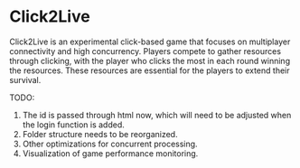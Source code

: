 # Click2Live
Click2Live is an experimental click-based game that focuses on multiplayer connectivity and high concurrency. Players compete to gather resources through clicking, with the player who clicks the most in each round winning the resources. These resources are essential for the players to extend their survival.


TODO:
1. The id is passed through html now, which will need to be adjusted when the login function is added.
2. Folder structure needs to be reorganized. 
3. Other optimizations for concurrent processing.
4. Visualization of game performance monitoring.
